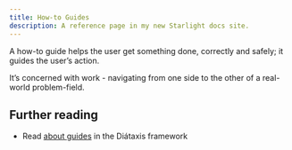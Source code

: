 ```yaml
---
title: How-to Guides
description: A reference page in my new Starlight docs site.
---
```


A how-to guide helps the user get something done, correctly and safely; it guides the user’s action.

It’s concerned with work - navigating from one side to the other of a real-world problem-field.
## Further reading

- Read [about guides](https://diataxis.fr/how-to-guides/) in the Diátaxis framework

